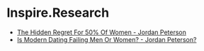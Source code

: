 # Inspire.Research
- [The Hidden Regret For 50% Of Women - Jordan Peterson](https://youtu.be/BoqjKqt__tI)
- [Is Modern Dating Failing Men Or Women? - Jordan Peterson?](https://youtu.be/hAIAJ0X4Bwk)
